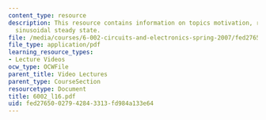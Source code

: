 ```yaml
---
content_type: resource
description: This resource contains information on topics motivation, rc network and
  sinusoidal steady state.
file: /media/courses/6-002-circuits-and-electronics-spring-2007/fed27650027942843313fd984a133e64_6002_l16.pdf
file_type: application/pdf
learning_resource_types:
- Lecture Videos
ocw_type: OCWFile
parent_title: Video Lectures
parent_type: CourseSection
resourcetype: Document
title: 6002_l16.pdf
uid: fed27650-0279-4284-3313-fd984a133e64
---
```

